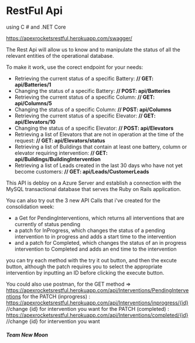 # RestFul Api
using C # and .NET Core 

https://apexrocketsrestful.herokuapp.com/swagger/

The Rest Api will allow us to know and to manipulate the status of all the relevant entities of the operational database.

To make it work, use the corect endpoint for your needs:

- Retrieving the current status of a specific Battery: **// GET: api/Batteries/1**
- Changing the status of a specific Battery: **// POST: api/Batteries**
- Retrieving the current status of a specific Column: **// GET: api/Columns/5**
- Changing the status of a specific Column: **// POST: api/Columns**
- Retrieving the current status of a specific Elevator: **// GET: api/Elevators/10**
- Changing the status of a specific Elevator: **// POST: api/Elevators**
- Retrieving a list of Elevators that are not in operation at the time of the request: **// GET: api/Elevators/status**
- Retrieving a list of Buildings that contain at least one battery, column or elevator requiring intervention: **//  GET: api/Buildings/BuildingIntervention**
- Retrieving a list of Leads created in the last 30 days who have not yet become customers: **// GET: api/Leads/CustomerLeads**

This API is debloy on a Azure Server and establish a connection with the MySQL transactional database that serves the Ruby on Rails application.

You can also try out the 3 new API Calls that i've created for the consolidation week:

- a Get for PendingInterventions, which returns all interventions that are currently of status pending 
- a patch for InProgress, which changes the status of a pending intervention to in progress and adds a start time to the intervention 
- and a patch for Completed, which changes the status of an in progress intervention to Completed and adds an end time to the intervention

you can try each method with the try it out button, and then the excute button, although the patch requires you to select the appropriate intervention by inputting an ID before clicking the execute button.

You could also use postman, for the GET method => https://apexrocketsrestful.herokuapp.com/api/Interventions/PendingInterventions for the PATCH (inprogress) : https://apexrocketsrestful.herokuapp.com/api/Interventions/inprogress/{id} //change {id} for intervention you want for the PATCH (completed) : https://apexrocketsrestful.herokuapp.com/api/Interventions/completed/{id} //change {id} for intervention you want

###### ***Team New Moon***
